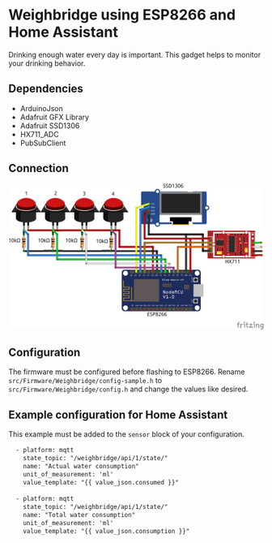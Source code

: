 # Weighbridge using ESP8266 and Home Assistant

Drinking enough water every day is important. This gadget helps to monitor your drinking behavior.

## Dependencies

* ArduinoJson
* Adafruit GFX Library
* Adafruit SSD1306
* HX711_ADC
* PubSubClient

## Connection

![connection](https://github.com/philippmeisberger/smart-scale/blob/master/doc/Scale.png)

## Configuration

The firmware must be configured before flashing to ESP8266. Rename `src/Firmware/Weighbridge/config-sample.h` to `src/Firmware/Weighbridge/config.h` and change the values like desired.

## Example configuration for Home Assistant

This example must be added to the `sensor` block of your configuration.

      - platform: mqtt
        state_topic: "/weighbridge/api/1/state/"
        name: "Actual water consumption"
        unit_of_measurement: 'ml'
        value_template: "{{ value_json.consumed }}"

      - platform: mqtt
        state_topic: "/weighbridge/api/1/state/"
        name: "Total water consumption"
        unit_of_measurement: 'ml'
        value_template: "{{ value_json.consumption }}"
